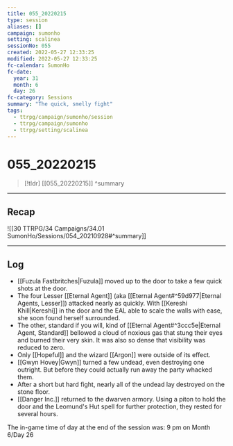 ```yaml
---
title: 055_20220215
type: session
aliases: []
campaign: sumonho
setting: scalinea
sessionNo: 055
created: 2022-05-27 12:33:25
modified: 2022-05-27 12:33:25
fc-calendar: SumonHo
fc-date:
  year: 31
  month: 6
  day: 26
fc-category: Sessions
summary: "The quick, smelly fight"
tags:
  - ttrpg/campaign/sumonho/session
  - ttrpg/campaign/sumonho
  - ttrpg/setting/scalinea
---
```


# 055_20220215

 > [!tldr] [[055_20220215]]
>  ^summary
---

## Recap

![[30 TTRPG/34 Campaigns/34.01 SumonHo/Sessions/054_20210928#^summary]]

---

## Log


- [[Fuzula Fastbritches|Fuzula]] moved up to the door to take a few quick shots at the door.
- The four Lesser [[Eternal Agent]] (aka [[Eternal Agent#^59d977|Eternal Agents, Lesser]]) attacked nearly as quickly. With [[Kereshi Khill|Kereshi]] in the door and the EAL able to scale the walls with ease, she soon found herself surrounded.
- The other, standard if you will, kind of [[Eternal Agent#^3ccc5e|Eternal Agent, Standard]] bellowed a cloud of noxious gas that stung their eyes and burned their very skin. It was also so dense that visibility was reduced to zero.
- Only [[Hopeful]] and the wizard [[Argon]] were outside of its effect.
- [[Gwyn Hovey|Gwyn]] turned a few undead, even destroying one outright. But before they could actually run away the party whacked them.
- After a short but hard fight, nearly all of the undead lay destroyed on the stone floor.
- [[Danger Inc.]]  returned to the dwarven armory. Using a piton to hold the door and the Leomund's Hut spell for further protection, they rested for several hours.

The in-game time of day at the end of the session was: 9 pm on Month 6/Day 26

